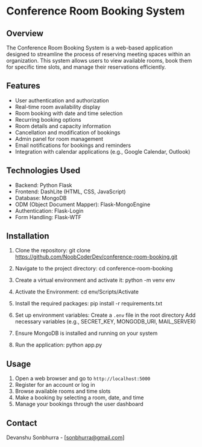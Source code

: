 # Conference Room Booking System

## Overview

The Conference Room Booking System is a web-based application designed to streamline the process of reserving meeting spaces within an organization. This system allows users to view available rooms, book them for specific time slots, and manage their reservations efficiently.

## Features

- User authentication and authorization
- Real-time room availability display
- Room booking with date and time selection
- Recurring booking options
- Room details and capacity information
- Cancellation and modification of bookings
- Admin panel for room management
- Email notifications for bookings and reminders
- Integration with calendar applications (e.g., Google Calendar, Outlook)

## Technologies Used

- Backend: Python Flask
- Frontend: DashLite (HTML, CSS, JavaScript)
- Database: MongoDB
- ODM (Object Document Mapper): Flask-MongoEngine
- Authentication: Flask-Login
- Form Handling: Flask-WTF

## Installation

1. Clone the repository:
   git clone https://github.com/NoobCoderDev/conference-room-booking.git

2. Navigate to the project directory:
   cd conference-room-booking

3. Create a virtual environment and activate it:
   python -m venv env

4. Activate the Environment:
   cd env/Scripts/Activate

5. Install the required packages:
   pip install -r requirements.txt

6. Set up environment variables:
   Create a `.env` file in the root directory
   Add necessary variables (e.g., SECRET_KEY, MONGODB_URI, MAIL_SERVER)

7. Ensure MongoDB is installed and running on your system

8. Run the application:
   python app.py

## Usage

1. Open a web browser and go to `http://localhost:5000`
2. Register for an account or log in
3. Browse available rooms and time slots
4. Make a booking by selecting a room, date, and time
5. Manage your bookings through the user dashboard

## Contact

Devanshu Sonbhurra - [sonbhurra@gmail.com]
